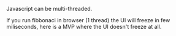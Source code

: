Javascript can be multi-threaded.

If you run fibbonaci in browser (1 thread) the UI will freeze in few miliseconds, here is a MVP where the UI doesn't freeze at all.
